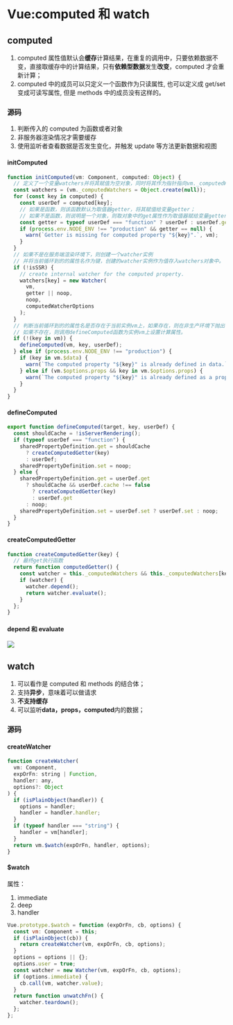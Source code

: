 # Vue:computed 和 watch

## computed

1. computed 属性值默认会**缓存**计算结果，在重复的调用中，只要依赖数据不变，直接取缓存中的计算结果，只有**依赖型数据**发生**改变**，computed 才会重新计算；
2. computed 中的成员可以只定义一个函数作为只读属性, 也可以定义成 get/set 变成可读写属性, 但是 methods 中的成员没有这样的。

### 源码

1. 判断传入的 computed 为函数或者对象
2. 非服务器渲染情况才需要缓存
3. 使用监听者查看数据是否发生变化，并触发 update 等方法更新数据和视图

#### initComputed

```js
function initComputed(vm: Component, computed: Object) {
  // 定义了一个变量watchers并将其赋值为空对象，同时将其作为指针指向vm._computedWatchers
  const watchers = (vm._computedWatchers = Object.create(null));
  for (const key in computed) {
    const userDef = computed[key];
    // 如果是函数，则该函数默认为取值器getter，将其赋值给变量getter；
    // 如果不是函数，则说明是一个对象，则取对象中的get属性作为取值器赋给变量getter。
    const getter = typeof userDef === "function" ? userDef : userDef.get;
    if (process.env.NODE_ENV !== "production" && getter == null) {
      warn(`Getter is missing for computed property "${key}".`, vm);
    }
  }
  // 如果不是在服务端渲染环境下，则创建一个watcher实例
  // 并将当前循环到的的属性名作为键，创建的watcher实例作为值存入watchers对象中。
  if (!isSSR) {
    // create internal watcher for the computed property.
    watchers[key] = new Watcher(
      vm,
      getter || noop,
      noop,
      computedWatcherOptions
    );
  }
  // 判断当前循环到的的属性名是否存在于当前实例vm上，如果存在，则在非生产环境下抛出警告；
  // 如果不存在，则调用defineComputed函数为实例vm上设置计算属性。
  if (!(key in vm)) {
    defineComputed(vm, key, userDef);
  } else if (process.env.NODE_ENV !== "production") {
    if (key in vm.$data) {
      warn(`The computed property "${key}" is already defined in data.`, vm);
    } else if (vm.$options.props && key in vm.$options.props) {
      warn(`The computed property "${key}" is already defined as a prop.`, vm);
    }
  }
}
```

#### defineComputed

```js
export function defineComputed(target, key, userDef) {
  const shouldCache = !isServerRendering();
  if (typeof userDef === "function") {
    sharedPropertyDefinition.get = shouldCache
      ? createComputedGetter(key)
      : userDef;
    sharedPropertyDefinition.set = noop;
  } else {
    sharedPropertyDefinition.get = userDef.get
      ? shouldCache && userDef.cache !== false
        ? createComputedGetter(key)
        : userDef.get
      : noop;
    sharedPropertyDefinition.set = userDef.set ? userDef.set : noop;
  }
}
```

#### createComputedGetter

```js
function createComputedGetter(key) {
  // 最终get执行函数
  return function computedGetter() {
    const watcher = this._computedWatchers && this._computedWatchers[key];
    if (watcher) {
      watcher.depend();
      return watcher.evaluate();
    }
  };
}
```

#### depend 和 evaluate

![](https://vue-js.com/learn-vue/assets/img/2.3828fb66.png)

## watch

1. 可以看作是 computed 和 methods 的结合体；
2. 支持**异步**，意味着可以做请求
3. **不支持缓存**
4. 可以监听**data，props，computed**内的数据；

### 源码

#### createWatcher

```js
function createWatcher(
  vm: Component,
  expOrFn: string | Function,
  handler: any,
  options?: Object
) {
  if (isPlainObject(handler)) {
    options = handler;
    handler = handler.handler;
  }
  if (typeof handler === "string") {
    handler = vm[handler];
  }
  return vm.$watch(expOrFn, handler, options);
}
```

#### $watch

属性：

1. immediate
2. deep
3. handler

```js
Vue.prototype.$watch = function (expOrFn, cb, options) {
  const vm: Component = this;
  if (isPlainObject(cb)) {
    return createWatcher(vm, expOrFn, cb, options);
  }
  options = options || {};
  options.user = true;
  const watcher = new Watcher(vm, expOrFn, cb, options);
  if (options.immediate) {
    cb.call(vm, watcher.value);
  }
  return function unwatchFn() {
    watcher.teardown();
  };
};
```
